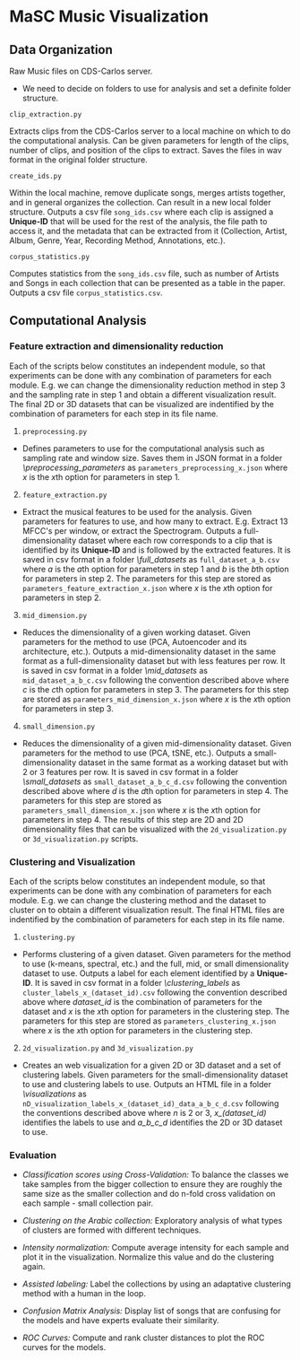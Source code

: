 # MaSC Music Visualization

## Data Organization

Raw Music files on CDS-Carlos server.
  - We need to decide on folders to use for analysis and set a definite folder structure.

`clip_extraction.py`

Extracts clips from the CDS-Carlos server to a local machine on which to do the computational analysis. Can be given parameters for length of the clips, number of clips, and position of the clips to extract. Saves the files in wav format in the original folder structure.

`create_ids.py`

Within the local machine, remove duplicate songs, merges artists together, and in general organizes the collection. Can result in a new local folder structure. Outputs a csv file `song_ids.csv` where each clip is assigned a **Unique-ID** that will be used for the rest of the analysis, the file path to access it, and the metadata that can be extracted from it (Collection, Artist, Album, Genre, Year, Recording Method, Annotations, etc.).
  
`corpus_statistics.py`

Computes statistics from the `song_ids.csv` file, such as number of Artists and Songs in each collection that can be presented as a table in the paper. Outputs a csv file `corpus_statistics.csv`.

## Computational Analysis

### Feature extraction and dimensionality reduction

Each of the scripts below constitutes an independent module, so that experiments can be done with any combination of parameters for each module. E.g. we can change the dimensionality reduction method in step 3 and the sampling rate in step 1 and obtain a different visualization result. The final 2D or 3D datasets that can be visualized are indentified by the combination of parameters for each step in its file name.

1. `preprocessing.py`

  - Defines parameters to use for the computational analysis such as sampling rate and window size. Saves them in JSON format in a folder *\preprocessing_parameters* as `parameters_preprocessing_x.json` where *x* is the *x*th option for parameters in step 1.

2. `feature_extraction.py`

  - Extract the musical features to be used for the analysis. Given parameters for features to use, and how many to extract. E.g. Extract 13 MFCC's per window, or extract the Spectrogram. Outputs a full-dimensionality dataset where each row corresponds to a clip that is identified by its **Unique-ID** and is followed by the extracted features. It is saved in csv format in a folder *\full_datasets* as `full_dataset_a_b.csv` where *a* is the *a*th option for parameters in step 1 and *b* is the *b*th option for parameters in step 2. The parameters for this step are stored as `parameters_feature_extraction_x.json` where *x* is the *x*th option for parameters in step 2.

3. `mid_dimension.py`

  - Reduces the dimensionality of a given working dataset. Given parameters for the method to use (PCA, Autoencoder and its architecture, etc.). Outputs a mid-dimensionality dataset in the same format as a full-dimensionality dataset but with less features per row. It is saved in csv format in a folder *\mid_datasets* as `mid_dataset_a_b_c.csv` following the convention described above where *c* is the *c*th option for parameters in step 3. The parameters for this step are stored as `parameters_mid_dimension_x.json` where *x* is the *x*th option for parameters in step 3.

4. `small_dimension.py`

  - Reduces the dimensionality of a given mid-dimensionality dataset. Given parameters for the method to use (PCA, tSNE, etc.). Outputs a small-dimensionality dataset in the same format as a working dataset but with 2 or 3 features per row. It is saved in csv format in a folder *\small_datasets* as `small_dataset_a_b_c_d.csv` following the convention described above where *d* is the *d*th option for parameters in step 4. The parameters for this step are stored as `parameters_small_dimension_x.json` where *x* is the *x*th option for parameters in step 4. The results of this step are 2D and 2D dimensionality files that can be visualized with the `2d_visualization.py` or `3d_visualization.py` scripts.

### Clustering and Visualization

Each of the scripts below constitutes an independent module, so that experiments can be done with any combination of parameters for each module. E.g. we can change the clustering method and the dataset to cluster on to obtain a different visualization result. The final HTML files are indentified by the combination of parameters for each step in its file name.

1. `clustering.py`

  - Performs clustering of a given dataset. Given parameters for the method to use (k-means, spectral, etc.) and the full, mid, or small dimensionality dataset to use. Outputs a label for each element identified by a **Unique-ID**. It is saved in csv format in a folder *\clustering_labels* as `cluster_labels_x_(dataset_id).csv` following the convention described above where *dataset_id* is the combination of parameters for the dataset and *x* is the *x*th option for parameters in the clustering step. The parameters for this step are stored as `parameters_clustering_x.json` where *x* is the *x*th option for parameters in the clustering step.

2. `2d_visualization.py` and `3d_visualization.py`

  - Creates an web visualization for a given 2D or 3D dataset and a set of clustering labels. Given parameters for the small-dimensionality dataset to use and clustering labels to use. Outputs an HTML file in a folder *\visualizations* as `nD_visualization_labels_x_(dataset_id)_data_a_b_c_d.csv` following the conventions described above where *n* is 2 or 3, *x_(dataset_id)* identifies the labels to use and *a_b_c_d* identifies the 2D or 3D dataset to use. 

### Evaluation

- *Classification scores using Cross-Validation:* To balance the classes we take samples from the bigger collection to ensure they are roughly the same size as the smaller collection and do n-fold cross validation on each sample - small collection pair.

- *Clustering on the Arabic collection:* Exploratory analysis of what types of clusters are formed with different techniques.

- *Intensity normalization:* Compute average intensity for each sample and plot it in the visualization. Normalize this value and do the clustering again.

- *Assisted labeling:* Label the collections by using an adaptative clustering method with a human in the loop.

- *Confusion Matrix Analysis:* Display list of songs that are confusing for the models and have experts evaluate their similarity.

- *ROC Curves:* Compute and rank cluster distances to plot the ROC curves for the models.

